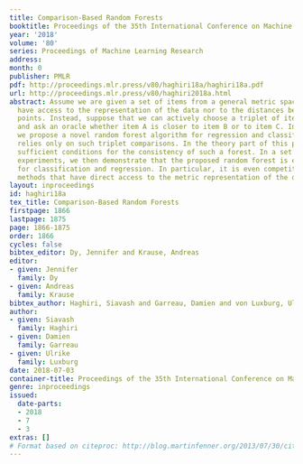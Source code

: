 ```yaml
---
title: Comparison-Based Random Forests
booktitle: Proceedings of the 35th International Conference on Machine Learning
year: '2018'
volume: '80'
series: Proceedings of Machine Learning Research
address: 
month: 0
publisher: PMLR
pdf: http://proceedings.mlr.press/v80/haghiri18a/haghiri18a.pdf
url: http://proceedings.mlr.press/v80/haghiri2018a.html
abstract: Assume we are given a set of items from a general metric space, but we neither
  have access to the representation of the data nor to the distances between data
  points. Instead, suppose that we can actively choose a triplet of items (A, B, C)
  and ask an oracle whether item A is closer to item B or to item C. In this paper,
  we propose a novel random forest algorithm for regression and classification that
  relies only on such triplet comparisons. In the theory part of this paper, we establish
  sufficient conditions for the consistency of such a forest. In a set of comprehensive
  experiments, we then demonstrate that the proposed random forest is efficient both
  for classification and regression. In particular, it is even competitive with other
  methods that have direct access to the metric representation of the data.
layout: inproceedings
id: haghiri18a
tex_title: Comparison-Based Random Forests
firstpage: 1866
lastpage: 1875
page: 1866-1875
order: 1866
cycles: false
bibtex_editor: Dy, Jennifer and Krause, Andreas
editor:
- given: Jennifer
  family: Dy
- given: Andreas
  family: Krause
bibtex_author: Haghiri, Siavash and Garreau, Damien and von Luxburg, Ulrike
author:
- given: Siavash
  family: Haghiri
- given: Damien
  family: Garreau
- given: Ulrike
  family: Luxburg
date: 2018-07-03
container-title: Proceedings of the 35th International Conference on Machine Learning
genre: inproceedings
issued:
  date-parts:
  - 2018
  - 7
  - 3
extras: []
# Format based on citeproc: http://blog.martinfenner.org/2013/07/30/citeproc-yaml-for-bibliographies/
---
```

